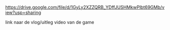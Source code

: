 https://drive.google.com/file/d/1GyLy2XZZQRB_YDffJUSHMkwPlbt69GMb/view?usp=sharing

link naar de vlog/uitleg video van de game
